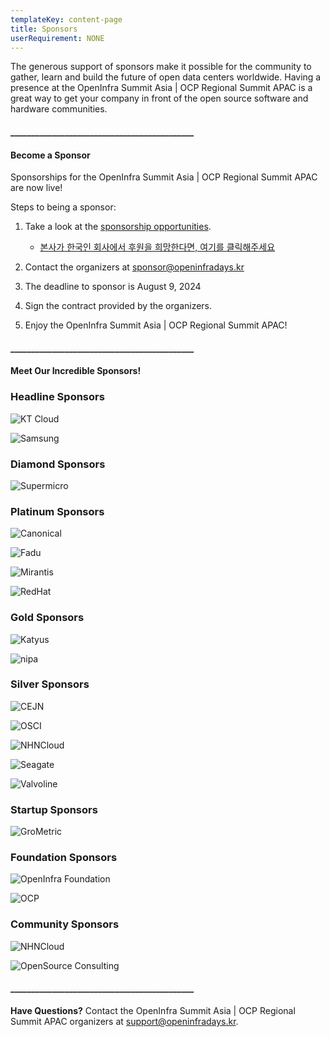 ```yaml
---
templateKey: content-page
title: Sponsors
userRequirement: NONE
---
```

The generous support of sponsors make it possible for the community to gather, learn and build the future of open data centers worldwide. Having a presence at the OpenInfra Summit Asia | OCP Regional Summit APAC is a great way to get your company in front of the open source software and hardware communities.

#### \_\_\_\_\_\_\_\_\_\_\_\_\_\_\_\_\_\_\_\_\_\_\_\_\_\_\_\_\_\_\_\_\_\_\_\_\_\_\_\_\_\_\_\_

#### Become a Sponsor

Sponsorships for the OpenInfra Summit Asia | OCP Regional Summit APAC are now live!

Steps to being a sponsor:

1. Take a look at the [sponsorship opportunities](https://openinfra.dev/events/sponsorship#OpenInfraSummit-OCPRegionalSummit).

   * [본사가 한국인 회사에서 후원을 희망한다면, 여기를 클릭해주세요](https://openinfra.dev/blog/openinfra-events-2024#kr)
2. Contact the organizers at [sponsor@openinfradays.kr](mailto:sponsor@openinfradays.kr)
3. The deadline to sponsor is August 9, 2024
4. Sign the contract provided by the organizers.
5. Enjoy the OpenInfra Summit Asia | OCP Regional Summit APAC!

#### \_\_\_\_\_\_\_\_\_\_\_\_\_\_\_\_\_\_\_\_\_\_\_\_\_\_\_\_\_\_\_\_\_\_\_\_\_\_\_\_\_\_\_\_

#### Meet Our Incredible Sponsors!

### Headline Sponsors

<Grid>

![KT Cloud](ktcloud-lg.png)

![Samsung](samsung-lg.png)

</Grid>

### Diamond Sponsors

<Grid>

![Supermicro](supermicro-lg.png)

</Grid>

### Platinum Sponsors

<Grid>

![Canonical](canonical-lg.png)

![Fadu](fadu-lg.png)

![Mirantis](mirantis-sm-hrz.png)

![RedHat](redhat-lg.png)

</Grid>

### Gold Sponsors

<Grid>

![Katyus](kaytus-lg.png)

![nipa](nipa-lg.png)

</Grid>

### Silver Sponsors

<Grid>

![CEJN](cejnsizeadjust.png)

![OSCI](opensourceconsultinglogo-sm.jpg)

![NHNCloud](nhncloud2-lg.png)

![Seagate](seagate-sm.png)

![Valvoline](valvoline-sm.png)

</Grid>

### Startup Sponsors

<Grid>

![GroMetric](grometric-sm.png)

</Grid>

### Foundation Sponsors

<Grid>

![OpenInfra Foundation](openinfra-lg.png)

![OCP](ocplogo.png)

</Grid>

### Community Sponsors

<Grid>

![NHNCloud](nhncloud2-lg.png)

![OpenSource Consulting](opensourceconsultinglogo-sm.jpg)

</Grid>

#### \_\_\_\_\_\_\_\_\_\_\_\_\_\_\_\_\_\_\_\_\_\_\_\_\_\_\_\_\_\_\_\_\_\_\_\_\_\_\_\_\_\_\_\_

**Have Questions?** Contact the OpenInfra Summit Asia | OCP Regional Summit APAC organizers at [support@openinfradays.kr](mailto:support@openinfradays.kr).
